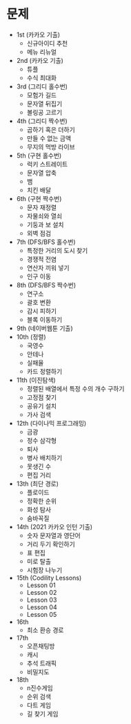 # 문제

- 1st (카카오 기출)
  + 신규아이디 추천
  + 메뉴 리뉴얼
- 2nd (카카오 기출)
  + 튜플
  + 수식 최대화
- 3rd (그리디 홀수번)
   + 모험가 길드
   + 문자열 뒤집기
   + 볼링공 고르기
- 4th (그리디 짝수번)
   + 곱하기 혹은 더하기
   + 만들 수 없는 금액
   + 무지의 먹방 라이브
- 5th (구현 홀수번)
   + 럭키 스트레이트
   + 문자열 압축
   + 뱀
   + 치킨 배달
- 6th (구현 짝수번)
   + 문자 재정렬
   + 자물쇠와 열쇠
   + 기둥과 보 설치
   + 외벽 점검
- 7th (DFS/BFS 홀수번)
   + 특정한 거리의 도시 찾기
   + 경쟁적 전염
   + 연산자 끼워 넣기
   + 인구 이동
- 8th (DFS/BFS 짝수번)
   + 연구소
   + 괄호 변환
   + 감시 피하기
   + 블록 이동하기
- 9th (네이버웹툰 기출)
- 10th (정렬)
   + 국영수
   + 안테나
   + 실패율
   + 카드 정렬하기
- 11th (이진탐색)
   + 정렬된 배열에서 특정 수의 개수 구하기
   + 고정점 찾기
   + 공유기 설치
   + 가사 검색
- 12th (다이나믹 프로그래밍)
   + 금광
   + 정수 삼각형
   + 퇴사
   + 병사 배치하기
   + 못생긴 수
   + 편집 거리
- 13th (최단 경로)
   + 플로이드
   + 정확한 순위
   + 화성 탐사
   + 숨바꼭질
- 14th (2021 카카오 인턴 기출)
   + 숫자 문자열과 영단어
   + 거리 두기 확인하기
   + 표 편집
   + 미로 탈출
   + 시험장 나누기
- 15th (Codility Lessons)
  + Lesson 01
  + Lesson 02
  + Lesson 03
  + Lesson 04
  + Lesson 05
- 16th
  + 최소 환승 경로
- 17th
  + 오픈채팅방
  + 캐시
  + 추석 트래픽
  + 비밀지도
- 18th
  + n진수게임
  + 순위 검색
  + 다트 게임
  + 길 찾기 게임